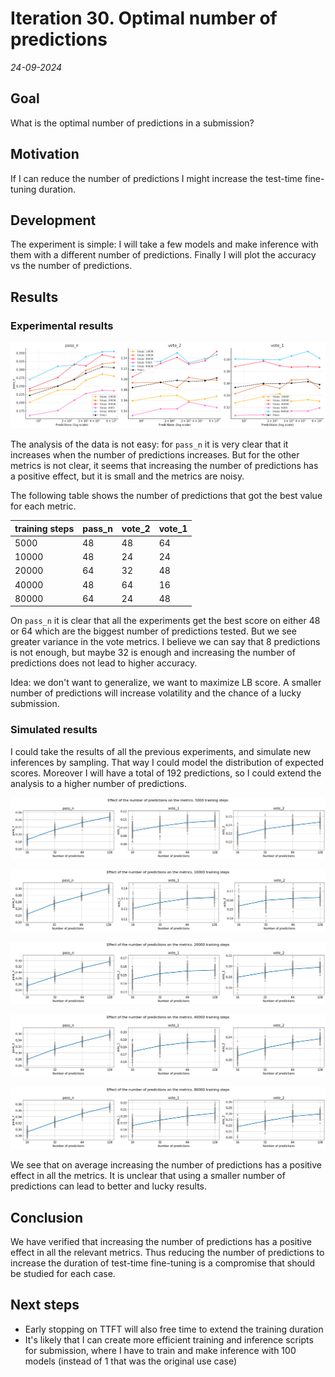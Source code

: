 # Iteration 30. Optimal number of predictions

_24-09-2024_

## Goal

What is the optimal number of predictions in a submission?

## Motivation

If I can reduce the number of predictions I might increase the test-time fine-tuning duration.

## Development

The experiment is simple: I will take a few models and make inference with them with a different
number of predictions. Finally I will plot the accuracy vs the number of predictions.

## Results

### Experimental results

![effect of the number of predictions](res/2024-09-25-06-53-13.png)

The analysis of the data is not easy: for `pass_n` it is very clear that it increases when the number
of predictions increases. But for the other metrics is not clear, it seems that increasing the number
of predictions has a positive effect, but it is small and the metrics are noisy.

The following table shows the number of predictions that got the best value for each metric.

| training steps | pass_n | vote_2 | vote_1 |
|----------------|--------|--------|--------|
| 5000           | 48     | 48     | 64     |
| 10000          | 48     | 24     | 24     |
| 20000          | 64     | 32     | 48     |
| 40000          | 48     | 64     | 16     |
| 80000          | 64     | 24     | 48     |

On `pass_n` it is clear that all the experiments get the best score on either 48 or 64 which are the
biggest number of predictions tested. But we see greater variance in the vote metrics. I believe we can
say that 8 predictions is not enough, but maybe 32 is enough and increasing the number of predictions
does not lead to higher accuracy.

Idea: we don't want to generalize, we want to maximize LB score. A smaller number of predictions will increase volatility and the chance of a lucky submission.

### Simulated results

I could take the results of all the previous experiments, and simulate new inferences by sampling. That way I could model the distribution of expected scores. Moreover I will have a total of 192 predictions, so I could extend the analysis to a higher number of predictions.

![5000 training steps](res/2024-09-25-15-04-33.png)

![10000 training steps](res/2024-09-25-15-04-44.png)

![20000 training steps](res/2024-09-25-15-05-00.png)

![40000 training steps](res/2024-09-25-15-05-18.png)

![80000 training steps](res/2024-09-25-12-55-54.png)

We see that on average increasing the number of predictions has a positive effect in all the metrics. It is unclear that using a smaller number of predictions can lead to better and lucky results.

## Conclusion

We have verified that increasing the number of predictions has a positive effect in all the relevant metrics. Thus reducing the number of predictions to increase the duration of test-time fine-tuning is a compromise that should be studied for each case.

## Next steps

- Early stopping on TTFT will also free time to extend the training duration
- It's likely that I can create more efficient training and inference scripts for submission, where I have
  to train and make inference with 100 models (instead of 1 that was the original use case)
